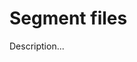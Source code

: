 <!-- ======================================================================
--- Search engine
title:          Segment files
keywords:       segment file
description:    Segment files in md-site-engine.
--- Menu system
order:          30
text:           Segment files
hidden:         false
umbel:          false
--- Page properties
id:             
document:       
layout:         layout-2-left
$-left:         #side-menu
searchable:     true
--- Side menu
side-menu-root:     /documentation
side-menu-header:   Documentation
side-menu-top:      Introduction
side-menu-depth:    2
======================================================================= -->

# Segment files

Description...